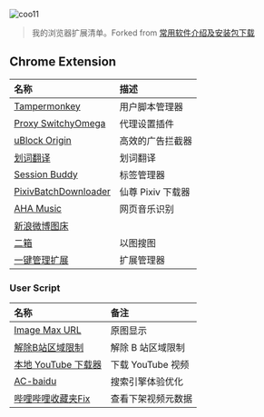 ![coo11](https://avatars1.githubusercontent.com/u/22176261?s=64&v=4)

> 我的浏览器扩展清单。Forked from [常用软件介绍及安装包下载](https://gist.github.com/ixiumu/6125637fd044d86ed62ad6f2434d3675)

## Chrome Extension

| 名称 | 描述 |
| :- | :- |
[Tampermonkey](https://chrome.google.com/webstore/detail/dhdgffkkebhmkfjojejmpbldmpobfkfo) | 用户脚本管理器
[Proxy SwitchyOmega](https://chrome.google.com/webstore/detail/padekgcemlokbadohgkifijomclgjgif) | 代理设置插件
[uBlock Origin](https://chrome.google.com/webstore/detail/cjpalhdlnbpafiamejdnhcphjbkeiagm) | 高效的广告拦截器
[划词翻译](https://chrome.google.com/webstore/detail/ikhdkkncnoglghljlkmcimlnlhkeamad) | 划词翻译
[Session Buddy](https://chrome.google.com/webstore/detail/cjpalhdlnbpafiamejdnhcphjbkeiagm) | 标签管理器
[PixivBatchDownloader](https://chrome.google.com/webstore/detail/dkndmhgdcmjdmkdonmbgjpijejdcilfh) | 仙尊 Pixiv 下载器
[AHA Music](https://chrome.google.com/webstore/detail/dpacanjfikmhoddligfbehkpomnbgblf) | 网页音乐识别
[新浪微博图床](https://chrome.google.com/webstore/detail/fdfdnfpdplfbbnemmmoklbfjbhecpnhf) | 
[二箱](https://chrome.google.com/webstore/detail/kidibbfcblfbbafhnlanccjjdehoahep) | 以图搜图
[一键管理扩展](https://chrome.google.com/webstore/detail/lboblnfejcmcaplhnbkkfcienhlhpnni) | 扩展管理器

### User Script

| 名称 | 备注
| :- | :- |
[Image Max URL](https://github.com/qsniyg/maxurl) | 原图显示
[解除B站区域限制](https://greasyfork.org/zh-CN/scripts/25718) | 解除 B 站区域限制
[本地 YouTube 下载器](https://greasyfork.org/zh-CN/scripts/369400) | 下载 YouTube 视频
[AC-baidu](https://greasyfork.org/zh-CN/scripts/14178) | 搜索引擎体验优化
[哔哩哔哩收藏夹Fix](https://greasyfork.org/zh-CN/scripts/369400) | 查看下架视频元数据